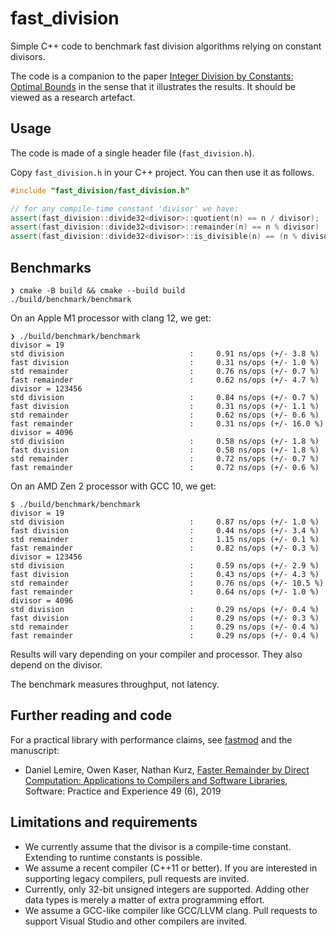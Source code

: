 # fast_division
Simple C++ code to benchmark fast division algorithms relying on constant divisors.


The code is a companion to the paper [Integer Division by Constants: Optimal Bounds](https://arxiv.org/abs/2012.12369) in the sense that it illustrates the results. It should be viewed as a research artefact.


## Usage

The code is made of a single header file (`fast_division.h`).

Copy `fast_division.h` in your C++ project. You can then use it as follows.

```C++
#include "fast_division/fast_division.h"

// for any compile-time constant 'divisor' we have:
assert(fast_division::divide32<divisor>::quotient(n) == n / divisor);
assert(fast_division::divide32<divisor>::remainder(n) == n % divisor)
assert(fast_division::divide32<divisor>::is_divisible(n) == (n % divisor == 0));
```

## Benchmarks

```
❯ cmake -B build && cmake --build build
./build/benchmark/benchmark
```

On an Apple M1 processor with clang 12, we get:

```
❯ ./build/benchmark/benchmark
divisor = 19
std division                            :     0.91 ns/ops (+/- 3.8 %)
fast division                           :     0.31 ns/ops (+/- 1.0 %)
std remainder                           :     0.76 ns/ops (+/- 0.7 %)
fast remainder                          :     0.62 ns/ops (+/- 4.7 %)
divisor = 123456
std division                            :     0.84 ns/ops (+/- 0.7 %)
fast division                           :     0.31 ns/ops (+/- 1.1 %)
std remainder                           :     0.62 ns/ops (+/- 0.6 %)
fast remainder                          :     0.31 ns/ops (+/- 16.0 %)
divisor = 4096
std division                            :     0.58 ns/ops (+/- 1.8 %)
fast division                           :     0.58 ns/ops (+/- 1.8 %)
std remainder                           :     0.72 ns/ops (+/- 0.7 %)
fast remainder                          :     0.72 ns/ops (+/- 0.6 %)
```

On an AMD Zen 2 processor with GCC 10, we get:

```
$ ./build/benchmark/benchmark
divisor = 19
std division                            :     0.87 ns/ops (+/- 1.0 %)
fast division                           :     0.44 ns/ops (+/- 3.4 %)
std remainder                           :     1.15 ns/ops (+/- 0.1 %)
fast remainder                          :     0.82 ns/ops (+/- 0.3 %)
divisor = 123456
std division                            :     0.59 ns/ops (+/- 2.9 %)
fast division                           :     0.43 ns/ops (+/- 4.3 %)
std remainder                           :     0.76 ns/ops (+/- 10.5 %)
fast remainder                          :     0.64 ns/ops (+/- 1.0 %)
divisor = 4096
std division                            :     0.29 ns/ops (+/- 0.4 %)
fast division                           :     0.29 ns/ops (+/- 0.3 %)
std remainder                           :     0.29 ns/ops (+/- 0.4 %)
fast remainder                          :     0.29 ns/ops (+/- 0.4 %)
```

Results will vary depending on your compiler and processor. They also depend on the divisor.

The benchmark measures throughput, not latency.

## Further reading and code


For a practical library with performance claims, see [fastmod](https://github.com/lemire/fastmod) and the manuscript:

- Daniel Lemire, Owen Kaser, Nathan Kurz, [Faster Remainder by Direct Computation: Applications to Compilers and Software Libraries](https://arxiv.org/abs/1902.01961), Software: Practice and Experience 49 (6), 2019

## Limitations and requirements

- We currently assume that the divisor is a compile-time constant. Extending to runtime constants is possible.
- We assume a recent compiler (C++11 or better). If you are interested in supporting legacy compilers, pull requests are invited.
- Currently, only 32-bit unsigned integers are supported. Adding other data types is merely a matter of extra programming effort.
- We assume a GCC-like compiler like GCC/LLVM clang. Pull requests to support Visual Studio and other compilers are invited.
